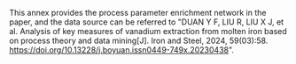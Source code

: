 This annex provides the process parameter enrichment network in the paper, and the data source can be referred to "DUAN Y F, LIU R, LIU X J, et al. Analysis of key measures of vanadium extraction from molten iron based on process theory and data mining[J]. Iron and Steel, 2024, 59(03):58. https://doi.org/10.13228/j.boyuan.issn0449-749x.20230438".
